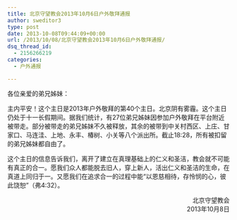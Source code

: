 ```yaml
---
title: 北京守望教会2013年10月6日户外敬拜通报
author: sweditor3
type: post
date: 2013-10-08T09:44:09+00:00
url: /2013/10/08/北京守望教会2013年10月6日户外敬拜通报/
dsq_thread_id:
  - 2156266219
categories:
  - 户外通报

---
```

各位亲爱的弟兄姊妹：

主内平安！这个主日是2013年户外敬拜的第40个主日。北京阴有雾霾。这个主日仍处于十一长假期间。据我们统计，有27位弟兄姊妹因参加户外敬拜在平台附近被带走。部分被带走的弟兄姊妹不久被释放，其余的被带到中关村西区、上庄、甘家口、马连洼、上地、永丰、椿树、小关等八个派出所。截止18:28，所有被扣留的弟兄姊妹都自由了。

这个主日的信息告诉我们，离开了建立在真理基础上的仁义和圣洁，教会就不可能有真正的合一。愿我们众人都能脱去旧人，穿上新人，活出仁义和圣洁的生命，在真道上同归于一。又愿我们在追求合一的过程中能“以恩慈相待，存怜悯的心，彼此饶恕”（弗4:32）。

<p style="text-align: right;">
  北京守望教会<br /> 2013年10月8日
</p>